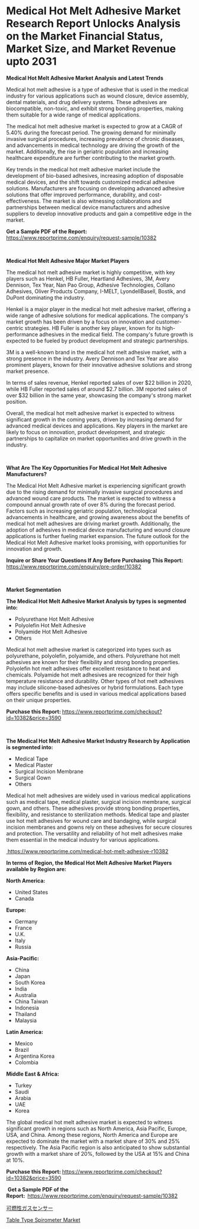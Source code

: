 <p><h1>Medical Hot Melt Adhesive Market Research Report Unlocks Analysis on the Market Financial Status, Market Size, and Market Revenue upto 2031</h1></p><p><strong>Medical Hot Melt Adhesive Market Analysis and Latest Trends</strong></p>
<p><p>Medical hot melt adhesive is a type of adhesive that is used in the medical industry for various applications such as wound closure, device assembly, dental materials, and drug delivery systems. These adhesives are biocompatible, non-toxic, and exhibit strong bonding properties, making them suitable for a wide range of medical applications.</p><p>The medical hot melt adhesive market is expected to grow at a CAGR of 5.40% during the forecast period. The growing demand for minimally invasive surgical procedures, increasing prevalence of chronic diseases, and advancements in medical technology are driving the growth of the market. Additionally, the rise in geriatric population and increasing healthcare expenditure are further contributing to the market growth.</p><p>Key trends in the medical hot melt adhesive market include the development of bio-based adhesives, increasing adoption of disposable medical devices, and the shift towards customized medical adhesive solutions. Manufacturers are focusing on developing advanced adhesive solutions that offer improved performance, durability, and cost-effectiveness. The market is also witnessing collaborations and partnerships between medical device manufacturers and adhesive suppliers to develop innovative products and gain a competitive edge in the market.</p></p>
<p><strong>Get a Sample PDF of the Report:&nbsp;</strong> <a href="https://www.reportprime.com/enquiry/request-sample/10382">https://www.reportprime.com/enquiry/request-sample/10382</a></p>
<p>&nbsp;</p>
<p><strong>Medical Hot Melt Adhesive Major Market Players</strong></p>
<p><p>The medical hot melt adhesive market is highly competitive, with key players such as Henkel, HB Fuller, Heartland Adhesives, 3M, Avery Dennison, Tex Year, Nan Pao Group, Adhesive Technologies, Collano Adhesives, Oliver Products Company, I-MELT, LyondellBasell, Bostik, and DuPont dominating the industry.</p><p>Henkel is a major player in the medical hot melt adhesive market, offering a wide range of adhesive solutions for medical applications. The company's market growth has been driven by a focus on innovation and customer-centric strategies. HB Fuller is another key player, known for its high-performance adhesives in the medical field. The company's future growth is expected to be fueled by product development and strategic partnerships.</p><p>3M is a well-known brand in the medical hot melt adhesive market, with a strong presence in the industry. Avery Dennison and Tex Year are also prominent players, known for their innovative adhesive solutions and strong market presence.</p><p>In terms of sales revenue, Henkel reported sales of over $22 billion in 2020, while HB Fuller reported sales of around $2.7 billion. 3M reported sales of over $32 billion in the same year, showcasing the company's strong market position.</p><p>Overall, the medical hot melt adhesive market is expected to witness significant growth in the coming years, driven by increasing demand for advanced medical devices and applications. Key players in the market are likely to focus on innovation, product development, and strategic partnerships to capitalize on market opportunities and drive growth in the industry.</p></p>
<p>&nbsp;</p>
<p><strong>What Are The Key Opportunities For Medical Hot Melt Adhesive Manufacturers?</strong></p>
<p><p>The Medical Hot Melt Adhesive market is experiencing significant growth due to the rising demand for minimally invasive surgical procedures and advanced wound care products. The market is expected to witness a compound annual growth rate of over 8% during the forecast period. Factors such as increasing geriatric population, technological advancements in healthcare, and growing awareness about the benefits of medical hot melt adhesives are driving market growth. Additionally, the adoption of adhesives in medical device manufacturing and wound closure applications is further fueling market expansion. The future outlook for the Medical Hot Melt Adhesive market looks promising, with opportunities for innovation and growth.</p></p>
<p><strong>Inquire or Share Your Questions If Any Before Purchasing This Report:</strong> <a href="https://www.reportprime.com/enquiry/pre-order/10382">https://www.reportprime.com/enquiry/pre-order/10382</a></p>
<p>&nbsp;</p>
<p><strong>Market Segmentation</strong></p>
<p><strong>The Medical Hot Melt Adhesive Market Analysis by types is segmented into:</strong></p>
<p><ul><li>Polyurethane Hot Melt Adhesive</li><li>Polyolefin Hot Melt Adhesive</li><li>Polyamide Hot Melt Adhesive</li><li>Others</li></ul></p>
<p><p>Medical hot melt adhesive market is categorized into types such as polyurethane, polyolefin, polyamide, and others. Polyurethane hot melt adhesives are known for their flexibility and strong bonding properties. Polyolefin hot melt adhesives offer excellent resistance to heat and chemicals. Polyamide hot melt adhesives are recognized for their high temperature resistance and durability. Other types of hot melt adhesives may include silicone-based adhesives or hybrid formulations. Each type offers specific benefits and is used in various medical applications based on their unique properties.</p></p>
<p><strong>Purchase this Report:&nbsp;</strong><a href="https://www.reportprime.com/checkout?id=10382&price=3590">https://www.reportprime.com/checkout?id=10382&price=3590</a></p>
<p>&nbsp;</p>
<p><strong>The Medical Hot Melt Adhesive Market Industry Research by Application is segmented into:</strong></p>
<p><ul><li>Medical Tape</li><li>Medical Plaster</li><li>Surgical Incision Membrane</li><li>Surgical Gown</li><li>Others</li></ul></p>
<p><p>Medical hot melt adhesives are widely used in various medical applications such as medical tape, medical plaster, surgical incision membrane, surgical gown, and others. These adhesives provide strong bonding properties, flexibility, and resistance to sterilization methods. Medical tape and plaster use hot melt adhesives for wound care and bandaging, while surgical incision membranes and gowns rely on these adhesives for secure closures and protection. The versatility and reliability of hot melt adhesives make them essential in the medical industry for various applications.</p></p>
<p><a href="https://www.reportprime.com/medical-hot-melt-adhesive-r10382">&nbsp;https://www.reportprime.com/medical-hot-melt-adhesive-r10382</a></p>
<p><strong>In terms of Region, the Medical Hot Melt Adhesive Market Players available by Region are:</strong></p>
<p>
    <p> <strong> North America: </strong>
        <ul>
            <li>United States</li>
            <li>Canada</li>
        </ul>
        </p> 
    <p> <strong> Europe: </strong>
        <ul>
            <li>Germany</li>
            <li>France</li>
            <li>U.K.</li>
            <li>Italy</li>
            <li>Russia</li>
        </ul>
        </p> 
    <p> <strong> Asia-Pacific: </strong>
        <ul>
            <li>China</li>
            <li>Japan</li>
            <li>South Korea</li>
            <li>India</li>
            <li>Australia</li>
            <li>China Taiwan</li>
            <li>Indonesia</li>
            <li>Thailand</li>
            <li>Malaysia</li>
        </ul>
        </p> 
    <p> <strong> Latin America: </strong>
        <ul>
            <li>Mexico</li>
            <li>Brazil</li>
            <li>Argentina Korea</li>
            <li>Colombia</li>
        </ul>
        </p> 
    <p> <strong> Middle East & Africa: </strong>
        <ul>
            <li>Turkey</li>
            <li>Saudi</li>
            <li>Arabia</li>
            <li>UAE</li>
            <li>Korea</li>
        </ul>
    </p>
    </p>
<p><p>The global medical hot melt adhesive market is expected to witness significant growth in regions such as North America, Asia Pacific, Europe, USA, and China. Among these regions, North America and Europe are expected to dominate the market with a market share of 30% and 25% respectively. The Asia Pacific region is also anticipated to show substantial growth with a market share of 20%, followed by the USA at 15% and China at 10%.</p></p>
<p><strong>Purchase this Report: </strong><a href="https://www.reportprime.com/checkout?id=10382&price=3590">https://www.reportprime.com/checkout?id=10382&price=3590</a></p>
<p>&nbsp;<strong>Get a Sample PDF of the Report:&nbsp;&nbsp;</strong><a href="https://www.reportprime.com/enquiry/request-sample/10382">https://www.reportprime.com/enquiry/request-sample/10382</a></p>
<p><strong></strong></p>
<p><p><a href="https://github.com/lababdou/Market-Research-Report-List-3/blob/main/978057135869.md">可燃性ガスセンサー</a></p><p><a href="https://github.com/NorbertYates/Market-Research-Report-List-4/blob/main/table-type-spirometer-market.md">Table Type Spirometer Market</a></p></p>